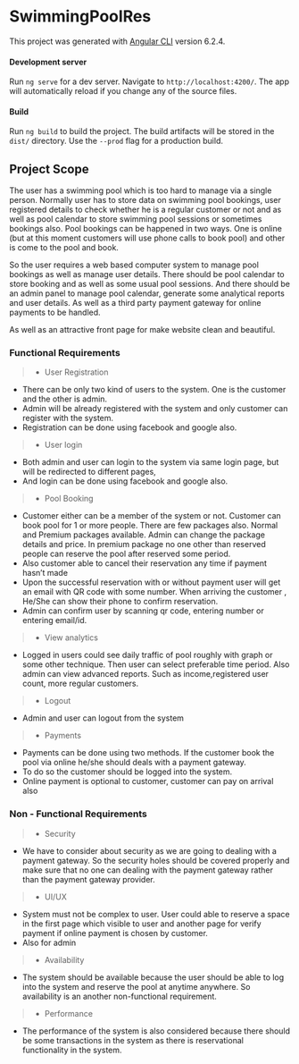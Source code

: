 # SwimmingPoolRes

This project was generated with [Angular CLI](https://github.com/angular/angular-cli) version 6.2.4.

#### Development server

Run `ng serve` for a dev server. Navigate to `http://localhost:4200/`. The app will automatically reload if you change any of the source files.

#### Build

Run `ng build` to build the project. The build artifacts will be stored in the `dist/` directory. Use the `--prod` flag for a production build.

## Project Scope

The user has a swimming pool which is too hard to manage via a single person. Normally user has to store data on swimming pool bookings, user registered details to check whether he is a regular customer or not and as well as pool calendar to store swimming pool sessions or sometimes bookings also. Pool bookings can be happened in two ways. One is online (but at this moment customers will use phone calls to book pool) and other is come to the pool and book.

So the user requires a web based computer system to manage pool bookings as well as manage user details. There should be pool calendar to store booking and as well as some usual pool sessions. And there should be an admin panel to manage pool calendar, generate some analytical reports  and user details. As well as a third party payment gateway for online payments to be handled.

As well as an attractive front page for make website clean and beautiful.

### Functional Requirements

> - User Registration
 - There can be only two kind of users to the system. One is the customer and the other is admin.
 - Admin will be already registered with the system and only customer can register with the system.
 - Registration can be done using facebook and google also.

> - User login
 - Both admin and user can login to the system via same login page, but will be redirected to different pages,
 - And login can be done using facebook and google also.

> - Pool Booking
 - Customer either can be a member of the system or not. Customer can book pool for 1 or more people. There are few packages also. Normal and Premium packages available. Admin can change the package details and price. In premium package no one other than reserved people can reserve the pool after reserved some period.
 - Also customer able to cancel their reservation any time if payment hasn’t made
 - Upon the successful reservation with or  without payment user will get an email with QR code with some number. When arriving the customer , He/She can show their phone to confirm reservation.
 - Admin can confirm user by scanning qr code, entering number or entering email/id.
 
> - View analytics
 - Logged in users could see daily traffic of pool roughly with graph or some other technique. Then user can select preferable time period. Also admin can view advanced reports. Such as income,registered user count, more regular customers.

> - Logout
 - Admin and user can logout from the system

> - Payments
 - Payments can be done using two methods. If the customer book the pool via online he/she should deals with a payment gateway.
 - To do so the customer should be logged into the system.
 - Online payment is optional to customer, customer can pay on arrival also

### Non - Functional Requirements

> - Security
 - We have to consider about security as we are going to dealing with a payment gateway. So the security holes should be covered properly and make sure that no one can dealing with the payment gateway rather than the payment gateway provider.

> - UI/UX 
- System must not be complex to user. User could able to reserve a space in the first page which visible to user and another page for verify payment if online payment is chosen by customer.
 - Also for admin
 
> - Availability
 - The system should be available because the user should be able to log into the system and reserve the pool at anytime anywhere. So availability is an another non-functional requirement.

> - Performance
 - The performance of the system is also considered because there should be some transactions in the system as there is reservational functionality in the system.
